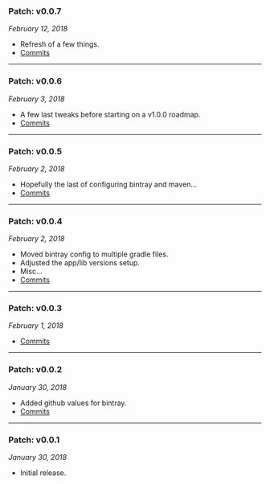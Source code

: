 ### Patch: v0.0.7
_February 12, 2018_

- Refresh of a few things.
- [Commits](https://github.com/JonathanMerritt/AndroidScabbard/compare/v0.0.6...v0.0.7)
---


### Patch: v0.0.6
_February 3, 2018_

- A few last tweaks before starting on a v1.0.0 roadmap.
- [Commits](https://github.com/JonathanMerritt/AndroidScabbard/compare/v0.0.5...v0.0.6)
---


### Patch: v0.0.5
_February 2, 2018_

- Hopefully the last of configuring bintray and maven...
- [Commits](https://github.com/JonathanMerritt/AndroidScabbard/compare/v0.0.4...v0.0.5)
---


### Patch: v0.0.4
_February 2, 2018_

- Moved bintray config to multiple gradle files.
- Adjusted the app/lib versions setup.
- Misc...
- [Commits](https://github.com/JonathanMerritt/AndroidScabbard/compare/v0.0.3...v0.0.4)
---


### Patch: v0.0.3
_February 1, 2018_

- [Commits](https://github.com/JonathanMerritt/AndroidScabbard/compare/v0.0.2...v0.0.3)
---


### Patch: v0.0.2
_January 30, 2018_

- Added github values for bintray.
- [Commits](https://github.com/JonathanMerritt/AndroidScabbard/compare/v0.0.1...v0.0.2)
---


### Patch: v0.0.1
_January 30, 2018_

- Initial release.
